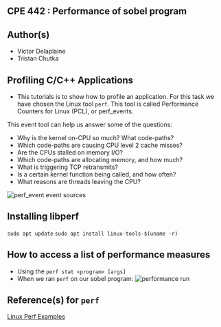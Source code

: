 ## CPE 442 : Performance of sobel program

## Author(s)
* Victor Delaplaine
* Tristan Chutka

## Profiling C/C++ Applications
* This tutorials is to show how to profile an application. For this task we have chosen the Linux tool `perf`. This tool is called Performance Counters for Linux (PCL), or perf_events. 

This event tool can help us answer some of the questions:
* Why is the kernel on-CPU so much? What code-paths?
* Which code-paths are causing CPU level 2 cache misses?
* Are the CPUs stalled on memory I/O?
* Which code-paths are allocating memory, and how much?
* What is triggering TCP retransmits?
* Is a certain kernel function being called, and how often?
* What reasons are threads leaving the CPU?


![ perf_event event sources ](http://www.brendangregg.com/perf_events/perf_events_map.png)

## Installing libperf
`sudo apt update`
`sudo apt install linux-tools-$(uname -r)`

## How to access a list of performance measures
* Using the `perf stat <program> [args]`
* When we ran `perf` on our sobel program:
    ![performance run](https://i.imgur.com/jre9NPQ.png)


## Reference(s) for `perf`
[ Linux Perf Examples ](http://www.brendangregg.com/perf.html)